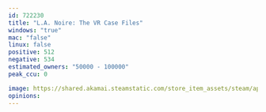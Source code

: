 ```yaml
---
id: 722230
title: "L.A. Noire: The VR Case Files"
windows: "true"
mac: "false"
linux: false
positive: 512
negative: 534
estimated_owners: "50000 - 100000"
peak_ccu: 0

image: https://shared.akamai.steamstatic.com/store_item_assets/steam/apps/722230/header.jpg?t=1706133251
opinions:
---
```

